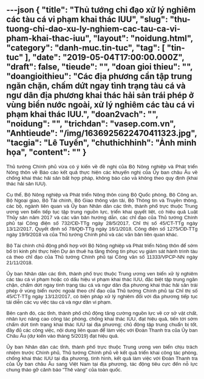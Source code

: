 ---json
{
    "title": "Thủ tướng chỉ đạo xử lý nghiêm các tàu cá vi phạm khai thác IUU",
    "slug": "thu-tuong-chi-dao-xu-ly-nghiem-cac-tau-ca-vi-pham-khai-thac-iuu",
    "layout": "noidung.html",
    "category": "danh-muc.tin-tuc",
    "tag": [
        "tin-tuc"
    ],
    "date": "2019-05-04T17:00:00.000Z",
    "draft": false,
    "tieude": "",
    "doan gioi thieu": "",
    "doangioithieu": "Các địa phương cần tập trung ngăn chặn, chấm dứt ngay tình trạng tàu cá và ngư dân địa phương khai thác hải sản trái phép ở vùng biển nước ngoài, xử lý nghiêm các tàu cá vi phạm khai thác IUU.",
    "doan2vach": "",
    "noidung": "",
    "trichdan": "vasep.com.vn",
    "Anhtieude": "/img/1636925622470411323.jpg",
    "tacgia": "Lê Tuyến",
    "chuthichhinh": "Ảnh minh họa",
    "__content__": ""
}
---
<p style="text-align:justify"><span style="font-size:13px"><span style="color:#1b1b1b"><span style="font-family:Arial"><span style="background-color:#ffffff"><span style="font-size:10pt"><span style="font-family:Arial,sans-serif">Thủ tướng Ch&iacute;nh phủ vừa c&oacute; &yacute; kiến về đề nghị của Bộ N&ocirc;ng nghiệp v&agrave; Ph&aacute;t triển N&ocirc;ng th&ocirc;n về B&aacute;o c&aacute;o kết quả thực hiện c&aacute;c khuyến nghị của Ủy ban ch&acirc;u &Acirc;u về chống khai th&aacute;c hải sản bất hợp ph&aacute;p, kh&ocirc;ng b&aacute;o c&aacute;o v&agrave; kh&ocirc;ng theo quy định (khai th&aacute;c hải sản IUU).</span></span></span></span></span></span></p>

<p style="text-align:justify"><span style="font-size:13px"><span style="color:#1b1b1b"><span style="font-family:Arial"><span style="background-color:#ffffff"><span style="font-size:10pt">Cụ thể, Bộ N&ocirc;ng nghiệp v&agrave; Ph&aacute;t triển N&ocirc;ng th&ocirc;n c&ugrave;ng Bộ Quốc ph&ograve;ng, Bộ C&ocirc;ng an, Bộ Ngoại giao, Bộ T&agrave;i ch&iacute;nh, Bộ Giao th&ocirc;ng vận tải, Bộ Th&ocirc;ng tin v&agrave; Truyền th&ocirc;ng, c&aacute;c bộ, ng&agrave;nh li&ecirc;n quan v&agrave; Ủy ban Nh&acirc;n d&acirc;n c&aacute;c tỉnh, th&agrave;nh phố trực thuộc Trung ương ven biển tiếp tục tập trung nguồn lực, triển khai quyết liệt, c&oacute; hiệu quả Luật Thủy sản năm 2017 v&agrave; c&aacute;c văn bản hướng dẫn, c&aacute;c chỉ đạo của Thủ tướng Ch&iacute;nh phủ tại C&ocirc;ng điện số 732/CĐ-TTg ng&agrave;y 28/5/2017, Chỉ thị số 45/CT-TTg ng&agrave;y 13/12/2017, Quyết định số 78/QĐ-TTg ng&agrave;y 16/1/2018, C&ocirc;ng điện số 1275/CĐ-TTg ng&agrave;y 19/9/2018 v&agrave; của Thủ tướng Ch&iacute;nh phủ v&agrave; c&aacute;c văn bản li&ecirc;n quan kh&aacute;c.</span></span></span></span></span></p>

<p style="text-align:justify"><span style="font-size:13px"><span style="color:#1b1b1b"><span style="font-family:Arial"><span style="background-color:#ffffff"><span style="font-size:10pt">Bộ T&agrave;i ch&iacute;nh chủ động phối hợp với Bộ N&ocirc;ng nghiệp v&agrave; Ph&aacute;t triển N&ocirc;ng th&ocirc;n để sớm bố tr&iacute; kinh ph&iacute; thực hiện Dự &aacute;n thu&ecirc; hạ tầng th&ocirc;ng tin phục vụ gi&aacute;m s&aacute;t h&agrave;nh tr&igrave;nh t&agrave;u c&aacute; theo chỉ đạo của Thủ tướng Ch&iacute;nh phủ tại C&ocirc;ng văn số 11333/VPCP-NN ng&agrave;y 21/11/2018.</span></span></span></span></span></p>

<p style="text-align:justify"><span style="font-size:13px"><span style="color:#1b1b1b"><span style="font-family:Arial"><span style="background-color:#ffffff"><span style="font-size:10pt">Ủy ban Nh&acirc;n d&acirc;n c&aacute;c tỉnh, th&agrave;nh phố trực thuộc Trung ương ven biển xử l&yacute; nghi&ecirc;m c&aacute;c t&agrave;u c&aacute; vi phạm hoặc c&oacute; dấu hiệu vi phạm khai th&aacute;c IUU, đặc biệt tập trung ngăn chặn, chấm dứt ngay t&igrave;nh trạng t&agrave;u c&aacute; v&agrave; ngư d&acirc;n địa phương khai th&aacute;c hải sản tr&aacute;i ph&eacute;p ở v&ugrave;ng biển nước ngo&agrave;i theo chỉ đạo của Thủ tướng Ch&iacute;nh phủ tại Chỉ thị số 45/CT-TTg ng&agrave;y 13/12/2017, c&oacute; biện ph&aacute;p xử l&yacute; nghi&ecirc;m đối với địa phương tiếp tục t&aacute;i diễn c&aacute;c vụ việc t&agrave;u c&aacute; v&agrave; ngư d&acirc;n vi phạm.</span></span></span></span></span></p>

<p style="text-align:justify"><span style="font-size:13px"><span style="color:#1b1b1b"><span style="font-family:Arial"><span style="background-color:#ffffff"><span style="font-size:10pt">B&ecirc;n cạnh đ&oacute;, c&aacute;c tỉnh, th&agrave;nh phố chủ động tăng cường nguồn lực về cơ sở vật chất, nh&acirc;n lực n&acirc;ng cao c&ocirc;ng t&aacute;c ph&ograve;ng, chống khai th&aacute;c IUU, đạt hiệu quả, tiến tới sớm chấm dứt t&igrave;nh trạng khai th&aacute;c IUU tại địa phương; chủ động tập trung chuẩn bị tốt, đầy đủ c&aacute;c c&ocirc;ng việc, nội dung li&ecirc;n quan để l&agrave;m việc với Đo&agrave;n Thanh tra của Ủy ban Ch&acirc;u &Acirc;u (dự kiến v&agrave;o th&aacute;ng 5/2019) đạt hiệu quả.</span></span></span></span></span></p>

<p style="text-align:justify"><span style="font-size:13px"><span style="color:#1b1b1b"><span style="font-family:Arial"><span style="background-color:#ffffff"><span style="font-size:10pt">Ủy ban Nh&acirc;n d&acirc;n c&aacute;c tỉnh, th&agrave;nh phố trực thuộc Trung ương ven biển chịu tr&aacute;ch nhiệm trước Ch&iacute;nh phủ, Thủ tướng Ch&iacute;nh phủ về kết quả triển khai c&ocirc;ng t&aacute;c ph&ograve;ng, chống khai th&aacute;c IUU tại địa phương, t&igrave;nh h&igrave;nh, kết quả l&agrave;m việc với Đo&agrave;n Thanh tra của Ủy ban ch&acirc;u &Acirc;u sang Việt Nam tại địa phương, t&aacute;c động ti&ecirc;u cực đến nỗ lực chung th&aacute;o gỡ cảnh b&aacute;o &quot;Thẻ v&agrave;ng&quot; của to&agrave;n quốc.</span></span></span></span></span></p>
